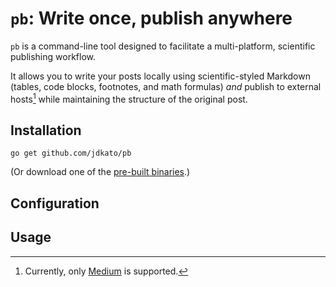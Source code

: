 # `pb`: Write once, publish anywhere

`pb` is a command-line tool designed to facilitate a multi-platform, scientific
publishing workflow.

It allows you to write your posts locally using scientific-styled Markdown
(tables, code blocks, footnotes, and math formulas) *and* publish to external
hosts[^1] while maintaining the structure of the original post.

## Installation

```
go get github.com/jdkato/pb
```

(Or download one of the [pre-built binaries][1].)

## Configuration

## Usage

[1]: https://github.com/jdkato/pb/releases

[^1]: Currently, only [Medium](https://medium.com/) is supported.